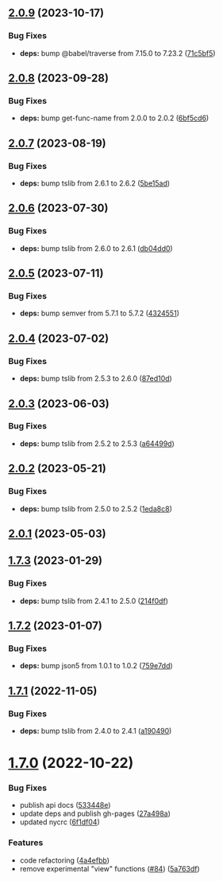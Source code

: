 ## [2.0.9](https://github.com/forcedotcom/ts-types/compare/2.0.8...2.0.9) (2023-10-17)

### Bug Fixes

- **deps:** bump @babel/traverse from 7.15.0 to 7.23.2 ([71c5bf5](https://github.com/forcedotcom/ts-types/commit/71c5bf565affbd3157250b327534c2156261b364))

## [2.0.8](https://github.com/forcedotcom/ts-types/compare/2.0.7...2.0.8) (2023-09-28)

### Bug Fixes

- **deps:** bump get-func-name from 2.0.0 to 2.0.2 ([6bf5cd6](https://github.com/forcedotcom/ts-types/commit/6bf5cd68532ce3eb43a9b02ebe242a4917860558))

## [2.0.7](https://github.com/forcedotcom/ts-types/compare/2.0.6...2.0.7) (2023-08-19)

### Bug Fixes

- **deps:** bump tslib from 2.6.1 to 2.6.2 ([5be15ad](https://github.com/forcedotcom/ts-types/commit/5be15ad976b963ac997140892b30fa4e223d1646))

## [2.0.6](https://github.com/forcedotcom/ts-types/compare/2.0.5...2.0.6) (2023-07-30)

### Bug Fixes

- **deps:** bump tslib from 2.6.0 to 2.6.1 ([db04dd0](https://github.com/forcedotcom/ts-types/commit/db04dd0d58c364bc2a9f57d59868a756246051c4))

## [2.0.5](https://github.com/forcedotcom/ts-types/compare/2.0.4...2.0.5) (2023-07-11)

### Bug Fixes

- **deps:** bump semver from 5.7.1 to 5.7.2 ([4324551](https://github.com/forcedotcom/ts-types/commit/43245514cb788a4985f99b3c6782382559443d66))

## [2.0.4](https://github.com/forcedotcom/ts-types/compare/2.0.3...2.0.4) (2023-07-02)

### Bug Fixes

- **deps:** bump tslib from 2.5.3 to 2.6.0 ([87ed10d](https://github.com/forcedotcom/ts-types/commit/87ed10d09458a472900f7e700b950071648e72d8))

## [2.0.3](https://github.com/forcedotcom/ts-types/compare/2.0.2...2.0.3) (2023-06-03)

### Bug Fixes

- **deps:** bump tslib from 2.5.2 to 2.5.3 ([a64499d](https://github.com/forcedotcom/ts-types/commit/a64499d1085b412357e9ce0d8576eb3dd0a4c0b1))

## [2.0.2](https://github.com/forcedotcom/ts-types/compare/2.0.1...2.0.2) (2023-05-21)

### Bug Fixes

- **deps:** bump tslib from 2.5.0 to 2.5.2 ([1eda8c8](https://github.com/forcedotcom/ts-types/commit/1eda8c88fc2767f4108b0e7c1d7721680fb75764))

## [2.0.1](https://github.com/forcedotcom/ts-types/compare/1.7.3...2.0.1) (2023-05-03)

## [1.7.3](https://github.com/forcedotcom/ts-types/compare/1.7.2...1.7.3) (2023-01-29)

### Bug Fixes

- **deps:** bump tslib from 2.4.1 to 2.5.0 ([214f0df](https://github.com/forcedotcom/ts-types/commit/214f0df4d37246525deb2de14f8a23e32377a1c0))

## [1.7.2](https://github.com/forcedotcom/ts-types/compare/1.7.1...1.7.2) (2023-01-07)

### Bug Fixes

- **deps:** bump json5 from 1.0.1 to 1.0.2 ([759e7dd](https://github.com/forcedotcom/ts-types/commit/759e7dd653db241a349b8c94b7576448b6195530))

## [1.7.1](https://github.com/forcedotcom/ts-types/compare/1.7.0...1.7.1) (2022-11-05)

### Bug Fixes

- **deps:** bump tslib from 2.4.0 to 2.4.1 ([a190490](https://github.com/forcedotcom/ts-types/commit/a190490de96f0aebe8ec6b8bdcce7be28de21529))

# [1.7.0](https://github.com/forcedotcom/ts-types/compare/4a4efbb62ea58bb4396839449182be4217dbcbf2...1.7.0) (2022-10-22)

### Bug Fixes

- publish api docs ([533448e](https://github.com/forcedotcom/ts-types/commit/533448e70c5416a974340e7449077a0f3288358d))
- update deps and publish gh-pages ([27a498a](https://github.com/forcedotcom/ts-types/commit/27a498a306fc68d6db0f9b9d1cf28d3ae1ea7534))
- updated nycrc ([6f1df04](https://github.com/forcedotcom/ts-types/commit/6f1df04ffcc8c8bcdc4cf9d890d911ba938386d3))

### Features

- code refactoring ([4a4efbb](https://github.com/forcedotcom/ts-types/commit/4a4efbb62ea58bb4396839449182be4217dbcbf2))
- remove experimental "view" functions ([#84](https://github.com/forcedotcom/ts-types/issues/84)) ([5a763df](https://github.com/forcedotcom/ts-types/commit/5a763df98e0de118e664eb91e32771a0d6dc5952))
